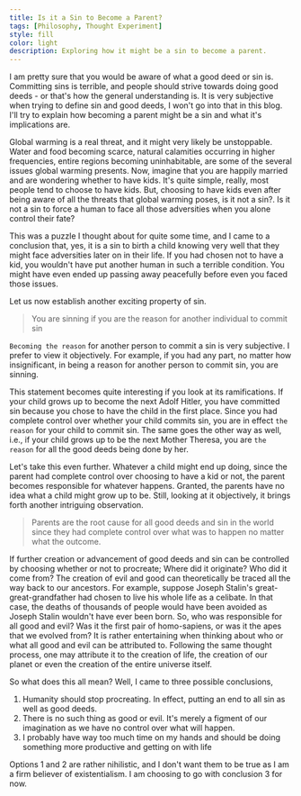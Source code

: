 ```yaml
---
title: Is it a Sin to Become a Parent?
tags: [Philosophy, Thought Experiment]
style: fill
color: light
description: Exploring how it might be a sin to become a parent.
---
```


I am pretty sure that you would be aware of what a good deed or sin is. Committing sins is terrible, and people should strive towards doing good deeds - or that's how the general understanding is. It is very subjective when trying to define sin and good deeds, I won't go into that in this blog. I'll try to explain how becoming a parent might be a sin and what it's implications are.

Global warming is a real threat, and it might very likely be unstoppable. Water and food becoming scarce, natural calamities occurring in higher frequencies, entire regions becoming uninhabitable, are some of the several issues global warming presents. Now, imagine that you are happily married and are wondering whether to have kids. It's quite simple, really, most people tend to choose to have kids. But, choosing to have kids even after being aware of all the threats that global warming poses, is it not a sin?. Is it not a sin to force a human to face all those adversities when you alone control their fate?

This was a puzzle I thought about for quite some time, and I came to a conclusion that, yes, it is a sin to birth a child knowing very well that they might face adversities later on in their life. If you had chosen not to have a kid, you wouldn't have put another human in such a terrible condition. You might have even ended up passing away peacefully before even you faced those issues.

Let us now establish another exciting property of sin.
> You are sinning if you are the reason for another individual to commit sin

`Becoming the reason` for another person to commit a sin is very subjective. I prefer to view it objectively. For example, if you had any part, no matter how insignificant, in being a reason for another person to commit sin, you are sinning.

This statement becomes quite interesting if you look at its ramifications. If your child grows up to become the next Adolf Hitler, you have committed sin because you chose to have the child in the first place. Since you had complete control over whether your child commits sin, you are in effect `the reason` for your child to commit sin. The same goes the other way as well, i.e., if your child grows up to be the next Mother Theresa, you are `the reason` for all the good deeds being done by her.

Let's take this even further. Whatever a child might end up doing, since the parent had complete control over choosing to have a kid or not, the parent becomes responsible for whatever happens. Granted, the parents have no idea what a child might grow up to be. Still, looking at it objectively, it brings forth another intriguing observation.

> Parents are the root cause for all good deeds and sin in the world since they had complete control over what was to happen no matter what the outcome.

If further creation or advancement of good deeds and sin can be controlled by choosing whether or not to procreate; Where did it originate?  Who did it come from? The creation of evil and good can theoretically be traced all the way back to our ancestors. For example, suppose Joseph Stalin's great-great-grandfather had chosen to live his whole life as a celibate. In that case, the deaths of thousands of people would have been avoided as Joseph Stalin wouldn't have ever been born. So, who was responsible for all good and evil? Was it the first pair of homo-sapiens, or was it the apes that we evolved from? It is rather entertaining when thinking about who or what all good and evil can be attributed to. Following the same thought process, one may attribute it to the creation of life, the creation of our planet or even the creation of the entire universe itself.

So what does this all mean? Well, I came to three possible conclusions,

1. Humanity should stop procreating. In effect, putting an end to all sin as well as good deeds.
2. There is no such thing as good or evil. It's merely a figment of our imagination as we have no control over what will happen.
3. I probably have way too much time on my hands and should be doing something more productive and getting on with life

Options 1 and 2 are rather nihilistic, and I don't want them to be true as I am a firm believer of existentialism.  I am choosing to go with conclusion 3 for now.
